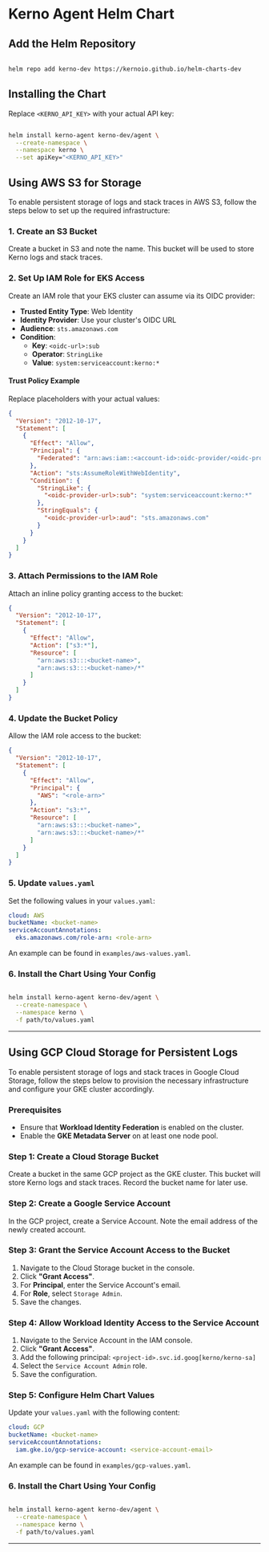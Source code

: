 # Kerno Agent Helm Chart

## Add the Helm Repository

```bash

helm repo add kerno-dev https://kernoio.github.io/helm-charts-dev
```

## Installing the Chart

Replace `<KERNO_API_KEY>` with your actual API key:

```bash

helm install kerno-agent kerno-dev/agent \
  --create-namespace \
  --namespace kerno \
  --set apiKey="<KERNO_API_KEY>"
```

## Using AWS S3 for Storage

To enable persistent storage of logs and stack traces in AWS S3, follow the steps below to set up the required infrastructure:

### 1. Create an S3 Bucket

Create a bucket in S3 and note the name. This bucket will be used to store Kerno logs and stack traces.

### 2. Set Up IAM Role for EKS Access

Create an IAM role that your EKS cluster can assume via its OIDC provider:

- **Trusted Entity Type**: Web Identity
- **Identity Provider**: Use your cluster's OIDC URL
- **Audience**: `sts.amazonaws.com`
- **Condition**:
    - **Key**: `<oidc-url>:sub`
    - **Operator**: `StringLike`
    - **Value**: `system:serviceaccount:kerno:*`

#### Trust Policy Example

Replace placeholders with your actual values:

```json
{
  "Version": "2012-10-17",
  "Statement": [
    {
      "Effect": "Allow",
      "Principal": {
        "Federated": "arn:aws:iam::<account-id>:oidc-provider/<oidc-provider-url>"
      },
      "Action": "sts:AssumeRoleWithWebIdentity",
      "Condition": {
        "StringLike": {
          "<oidc-provider-url>:sub": "system:serviceaccount:kerno:*"
        },
        "StringEquals": {
          "<oidc-provider-url>:aud": "sts.amazonaws.com"
        }
      }
    }
  ]
}
```

### 3. Attach Permissions to the IAM Role

Attach an inline policy granting access to the bucket:

```json
{
  "Version": "2012-10-17",
  "Statement": [
    {
      "Effect": "Allow",
      "Action": ["s3:*"],
      "Resource": [
        "arn:aws:s3:::<bucket-name>",
        "arn:aws:s3:::<bucket-name>/*"
      ]
    }
  ]
}
```

### 4. Update the Bucket Policy

Allow the IAM role access to the bucket:

```json
{
  "Version": "2012-10-17",
  "Statement": [
    {
      "Effect": "Allow",
      "Principal": {
        "AWS": "<role-arn>"
      },
      "Action": "s3:*",
      "Resource": [
        "arn:aws:s3:::<bucket-name>",
        "arn:aws:s3:::<bucket-name>/*"
      ]
    }
  ]
}
```

### 5. Update `values.yaml`

Set the following values in your `values.yaml`:

```yaml
cloud: AWS
bucketName: <bucket-name>
serviceAccountAnnotations:
  eks.amazonaws.com/role-arn: <role-arn>
```

An example can be found in `examples/aws-values.yaml`.

### 6. Install the Chart Using Your Config

```bash

helm install kerno-agent kerno-dev/agent \
  --create-namespace \
  --namespace kerno \
  -f path/to/values.yaml
```
---
## Using GCP Cloud Storage for Persistent Logs

To enable persistent storage of logs and stack traces in Google Cloud Storage, follow the steps below to provision the necessary infrastructure and configure your GKE cluster accordingly.

### Prerequisites

- Ensure that **Workload Identity Federation** is enabled on the cluster.
- Enable the **GKE Metadata Server** on at least one node pool.

### Step 1: Create a Cloud Storage Bucket

Create a bucket in the same GCP project as the GKE cluster. This bucket will store Kerno logs and stack traces. Record the bucket name for later use.

### Step 2: Create a Google Service Account

In the GCP project, create a Service Account. Note the email address of the newly created account.

### Step 3: Grant the Service Account Access to the Bucket

1. Navigate to the Cloud Storage bucket in the console.
2. Click **"Grant Access"**.
3. For **Principal**, enter the Service Account's email.
4. For **Role**, select `Storage Admin`.
5. Save the changes.

### Step 4: Allow Workload Identity Access to the Service Account

1. Navigate to the Service Account in the IAM console.
2. Click **"Grant Access"**.
3. Add the following principal: `<project-id>.svc.id.goog[kerno/kerno-sa]`
4. Select the `Service Account Admin` role.
5. Save the configuration.

### Step 5: Configure Helm Chart Values

Update your `values.yaml` with the following content:

```yaml
cloud: GCP
bucketName: <bucket-name>
serviceAccountAnnotations:
  iam.gke.io/gcp-service-account: <service-account-email>
```

An example can be found in `examples/gcp-values.yaml`.

### 6. Install the Chart Using Your Config

```bash

helm install kerno-agent kerno-dev/agent \
  --create-namespace \
  --namespace kerno \
  -f path/to/values.yaml
```
---
